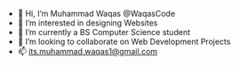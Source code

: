- 👋 Hi, I’m Muhammad Waqas @WaqasCode
- 👀 I’m interested in designing Websites
- 🌱 I’m currently a BS Computer Science student
- 💞️ I’m looking to collaborate on Web Development Projects
- 📫 its.muhammad.waqas1@gmail.com

<!---
WaqasCode/WaqasCode is a ✨ special ✨ repository because its `README.md` (this file) appears on your GitHub profile.
You can click the Preview link to take a look at your changes.
--->

